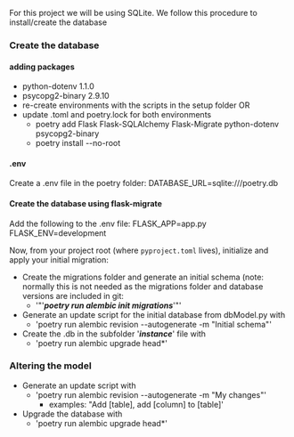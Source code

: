 For this project we will be using SQLite.
We follow this procedure to install/create the database

### **Create the database**

#### adding packages

* python-dotenv 1.1.0
* psycopg2-binary 2.9.10
* re-create environments with the scripts in the setup folder OR
* update .toml and poetry.lock for both environments
    * poetry add Flask Flask-SQLAlchemy Flask-Migrate python-dotenv psycopg2-binary
    * poetry install --no-root

#### .env

Create a .env file in the poetry folder:
DATABASE_URL=sqlite:///poetry.db

#### Create the database using flask-migrate

Add the following to the .env file:
FLASK_APP=app.py
FLASK_ENV=development

Now, from your project root (where `pyproject.toml` lives), initialize and apply your initial migration:

* Create the migrations folder and generate an initial schema (note: normally this is not needed as the migrations
  folder and database versions are included in git:
    * '"'**_poetry run alembic init migrations_**'"'
* Generate an update script for the initial database from dbModel.py with
    * 'poetry run alembic revision --autogenerate -m "Initial schema"'
* Create the .db in the subfolder '**_instance_**' file with
    * 'poetry run alembic upgrade head*'

### Altering the model

* Generate an update script with
    * 'poetry run alembic revision --autogenerate -m "My changes"'
      * examples: "Add [table], add [column] to [table]'
* Upgrade the database with
    * 'poetry run alembic upgrade head*'





